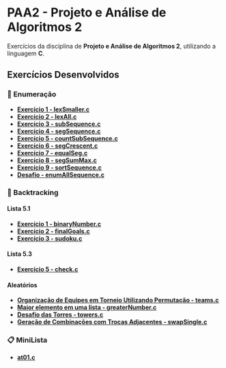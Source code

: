 # PAA2 - Projeto e Análise de Algoritmos 2

Exercícios da disciplina de **Projeto e Análise de Algoritmos 2**, utilizando a linguagem **C**.

## Exercícios Desenvolvidos

### 🔢 Enumeração
- **[Exercício 1 - lexSmaller.c](https://github.com/devBrait/PAA2/blob/main/exercicios/enumeracao/lexSmaller.c)**
- **[Exercício 2 - lexAll.c](https://github.com/devBrait/PAA2/blob/main/exercicios/enumeracao/lexAll.c)**
- **[Exercício 3 - subSequence.c](https://github.com/devBrait/PAA2/blob/main/exercicios/enumeracao/subSequence.c)**
- **[Exercício 4 - segSequence.c](https://github.com/devBrait/PAA2/blob/main/exercicios/enumeracao/segSequence.c)**
- **[Exercício 5 - countSubSequence.c](https://github.com/devBrait/PAA2/blob/main/exercicios/enumeracao/countSubSequence.c)**
- **[Exercício 6 - segCrescent.c](https://github.com/devBrait/PAA2/blob/main/exercicios/enumeracao/segCrescent.c)**
- **[Exercício 7 - equalSeg.c](https://github.com/devBrait/PAA2/blob/main/exercicios/enumeracao/equalSeg.c)**
- **[Exercício 8 - segSumMax.c](https://github.com/devBrait/PAA2/blob/main/exercicios/enumeracao/segSumMax.c)**
- **[Exercício 9 - sortSequence.c](https://github.com/devBrait/PAA2/blob/main/exercicios/enumeracao/sortSequence.c)**
- **[Desafio - enumAllSequence.c](https://github.com/devBrait/PAA2/blob/main/exercicios/enumeracao/enumAllSequence.c)**

### 🔄 Backtracking
  #### Lista 5.1
  - **[Exercício 1 - binaryNumber.c](https://github.com/devBrait/PAA2/blob/main/exercicios/backtracking/binaryNumber.c)**
  - **[Exercício 2 - finalGoals.c](https://github.com/devBrait/PAA2/blob/main/exercicios/backtracking/finalGoals.c)**
  - **[Exercício 3 - sudoku.c](https://github.com/devBrait/PAA2/blob/main/exercicios/backtracking/sudoku.c)**
  #### Lista 5.3
  - **[Exercício 5 - check.c](https://github.com/devBrait/PAA2/blob/main/exercicios/backtracking/check.c)**
  #### Aleatórios
  - **[Organização de Equipes em Torneio Utilizando Permutação - teams.c](https://github.com/devBrait/PAA2/blob/main/exercicios/backtracking/teams.c)**
  - **[Maior elemento em uma lista - greaterNumber.c](https://github.com/devBrait/PAA2/blob/main/exercicios/backtracking/greaterNumber.c)**
  - **[Desafio das Torres - towers.c](https://github.com/devBrait/PAA2/blob/main/exercicios/backtracking/towers.c)**
  - **[Geração de Combinações com Trocas Adjacentes - swapSingle.c](https://github.com/devBrait/PAA2/blob/main/exercicios/backtracking/swapSingle.c)**

### 📋 MiniLista
- **[at01.c](https://github.com/devBrait/PAA2/blob/main/miniLista/at01.c)**


